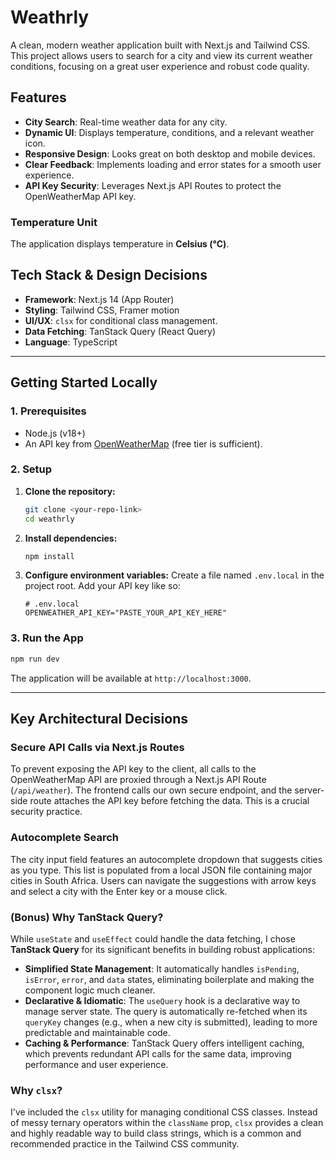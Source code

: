 # Weathrly

A clean, modern weather application built with Next.js and Tailwind CSS. This project allows users to search for a city and view its current weather conditions, focusing on a great user experience and robust code quality.

## Features

- **City Search**: Real-time weather data for any city.
- **Dynamic UI**: Displays temperature, conditions, and a relevant weather icon.
- **Responsive Design**: Looks great on both desktop and mobile devices.
- **Clear Feedback**: Implements loading and error states for a smooth user experience.
- **API Key Security**: Leverages Next.js API Routes to protect the OpenWeatherMap API key.

### Temperature Unit

The application displays temperature in **Celsius (°C)**.

## Tech Stack & Design Decisions

- **Framework**: Next.js 14 (App Router)
- **Styling**: Tailwind CSS, Framer motion
- **UI/UX**: `clsx` for conditional class management.
- **Data Fetching**: TanStack Query (React Query)
- **Language**: TypeScript

---

## Getting Started Locally

### 1. Prerequisites

- Node.js (v18+)
- An API key from [OpenWeatherMap](https://openweathermap.org/appid) (free tier is sufficient).

### 2. Setup

1.  **Clone the repository:**

    ```bash
    git clone <your-repo-link>
    cd weathrly
    ```

2.  **Install dependencies:**

    ```bash
    npm install
    ```

3.  **Configure environment variables:**
    Create a file named `.env.local` in the project root. Add your API key like so:
    ```
    # .env.local
    OPENWEATHER_API_KEY="PASTE_YOUR_API_KEY_HERE"
    ```

### 3. Run the App

```bash
npm run dev
```

The application will be available at `http://localhost:3000`.

---

## Key Architectural Decisions

### Secure API Calls via Next.js Routes

To prevent exposing the API key to the client, all calls to the OpenWeatherMap API are proxied through a Next.js API Route (`/api/weather`). The frontend calls our own secure endpoint, and the server-side route attaches the API key before fetching the data. This is a crucial security practice.

### Autocomplete Search

The city input field features an autocomplete dropdown that suggests cities as you type. This list is populated from a local JSON file containing major cities in South Africa. Users can navigate the suggestions with arrow keys and select a city with the Enter key or a mouse click.

### (Bonus) Why TanStack Query?

While `useState` and `useEffect` could handle the data fetching, I chose **TanStack Query** for its significant benefits in building robust applications:

- **Simplified State Management**: It automatically handles `isPending`, `isError`, `error`, and `data` states, eliminating boilerplate and making the component logic much cleaner.
- **Declarative & Idiomatic**: The `useQuery` hook is a declarative way to manage server state. The query is automatically re-fetched when its `queryKey` changes (e.g., when a new city is submitted), leading to more predictable and maintainable code.
- **Caching & Performance**: TanStack Query offers intelligent caching, which prevents redundant API calls for the same data, improving performance and user experience.

### Why `clsx`?

I've included the `clsx` utility for managing conditional CSS classes. Instead of messy ternary operators within the `className` prop, `clsx` provides a clean and highly readable way to build class strings, which is a common and recommended practice in the Tailwind CSS community.
